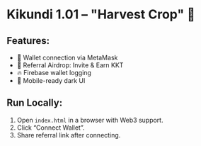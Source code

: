 # Kikundi 1.01 – "Harvest Crop" 🌾

## Features:
- 🔐 Wallet connection via MetaMask
- 🎁 Referral Airdrop: Invite & Earn KKT
- 🔥 Firebase wallet logging
- 📱 Mobile-ready dark UI

## Run Locally:
1. Open `index.html` in a browser with Web3 support.
2. Click “Connect Wallet”.
3. Share referral link after connecting.
